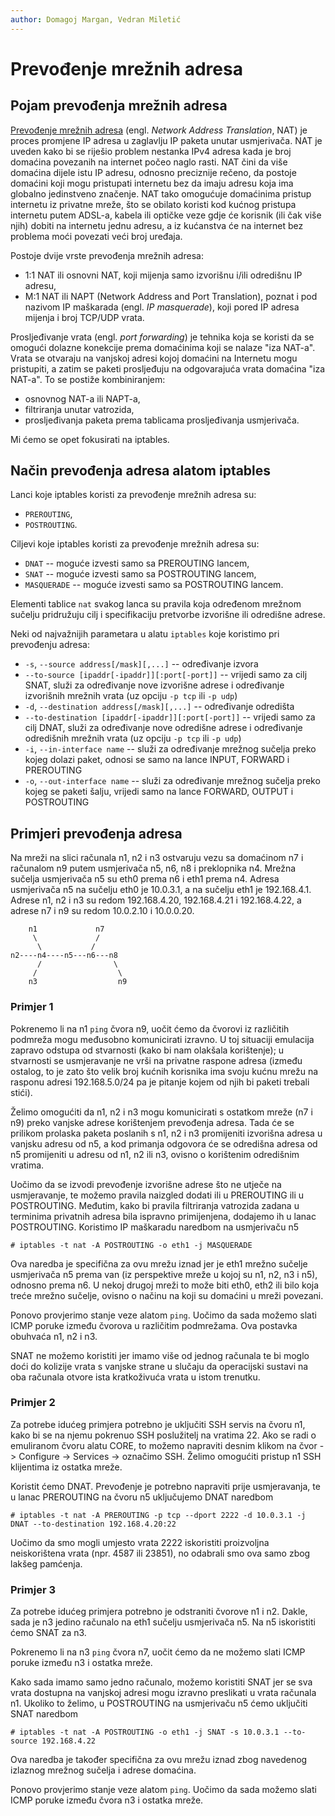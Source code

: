 ```yaml
---
author: Domagoj Margan, Vedran Miletić
---
```


# Prevođenje mrežnih adresa

## Pojam prevođenja mrežnih adresa

[Prevođenje mrežnih adresa](https://en.wikipedia.org/wiki/Network_address_translation) (engl. *Network Address Translation*, NAT) je proces promjene IP adresa u zaglavlju IP paketa unutar usmjerivača. NAT je uveden kako bi se riješio problem nestanka IPv4 adresa kada je broj domaćina povezanih na internet počeo naglo rasti. NAT čini da više domaćina dijele istu IP adresu, odnosno preciznije rečeno, da postoje domaćini koji mogu pristupati internetu bez da imaju adresu koja ima globalno jedinstveno značenje. NAT tako omogućuje domaćinima pristup internetu iz privatne mreže, što se obilato koristi kod kućnog pristupa internetu putem ADSL-a, kabela ili optičke veze gdje će korisnik (ili čak više njih) dobiti na internetu jednu adresu, a iz kućanstva će na internet bez problema moći povezati veći broj uređaja.

Postoje dvije vrste prevođenja mrežnih adresa:

- 1:1 NAT ili osnovni NAT, koji mijenja samo izvorišnu i/ili odredišnu IP adresu,
- M:1 NAT ili NAPT (Network Address and Port Translation), poznat i pod nazivom IP maškarada (engl. *IP masquerade*), koji pored IP adresa mijenja i broj TCP/UDP vrata.

Prosljeđivanje vrata (engl. *port forwarding*) je tehnika koja se koristi da se omogući dolazne konekcije prema domaćinima koji se nalaze "iza NAT-a". Vrata se otvaraju na vanjskoj adresi kojoj domaćini na Internetu mogu pristupiti, a zatim se paketi prosljeđuju na odgovarajuća vrata domaćina "iza NAT-a". To se postiže kombiniranjem:

- osnovnog NAT-a ili NAPT-a,
- filtriranja unutar vatrozida,
- prosljeđivanja paketa prema tablicama prosljeđivanja usmjerivača.

Mi ćemo se opet fokusirati na iptables.

## Način prevođenja adresa alatom iptables

Lanci koje iptables koristi za prevođenje mrežnih adresa su:

- `PREROUTING`,
- `POSTROUTING`.

Ciljevi koje iptables koristi za prevođenje mrežnih adresa su:

- `DNAT` -- moguće izvesti samo sa PREROUTING lancem,
- `SNAT` -- moguće izvesti samo sa POSTROUTING lancem,
- `MASQUERADE` -- moguće izvesti samo sa POSTROUTING lancem.

Elementi tablice `nat` svakog lanca su pravila koja određenom mrežnom sučelju pridružuju cilj i specifikaciju pretvorbe izvorišne ili odredišne adrese.

Neki od najvažnijih parametara u alatu `iptables` koje koristimo pri prevođenju adresa:

- `-s`, `--source address[/mask][,...]` -- određivanje izvora
- `--to-source [ipaddr[-ipaddr]][:port[-port]]` -- vrijedi samo za cilj SNAT, služi za određivanje nove izvorišne adrese i određivanje izvorišnih mrežnih vrata (uz opciju `-p tcp` ili `-p udp`)
- `-d`, `--destination address[/mask][,...]` -- određivanje odredišta
- `--to-destination [ipaddr[-ipaddr]][:port[-port]]` -- vrijedi samo za cilj DNAT, služi za određivanje nove odredišne adrese i određivanje odredišnih mrežnih vrata (uz opciju `-p tcp` ili `-p udp`)
- `-i`, `--in-interface name` -- služi za određivanje mrežnog sučelja preko kojeg dolazi paket, odnosi se samo na lance INPUT, FORWARD i PREROUTING
- `-o`, `--out-interface name` -- služi za određivanje mrežnog sučelja preko kojeg se paketi šalju, vrijedi samo na lance FORWARD, OUTPUT i POSTROUTING

## Primjeri prevođenja adresa

Na mreži na slici računala n1, n2 i n3 ostvaruju vezu sa domaćinom n7 i računalom n9 putem usmjerivača n5, n6, n8 i preklopnika n4. Mrežna sučelja usmjerivača n5 su eth0 prema n6 i eth1 prema n4. Adresa usmjerivača n5 na sučelju eth0 je 10.0.3.1, a na sučelju eth1 je 192.168.4.1. Adrese n1, n2 i n3 su redom 192.168.4.20, 192.168.4.21 i 192.168.4.22, a adrese n7 i n9 su redom 10.0.2.10 i 10.0.0.20.

``` text
    n1             n7
     \             /
      \           /
n2----n4----n5---n6---n8
      /                \
     /                  \
    n3                  n9

```

### Primjer 1

Pokrenemo li na n1 `ping` čvora n9, uočit ćemo da čvorovi iz različitih podmreža mogu međusobno komunicirati izravno. U toj situaciji emulacija zapravo odstupa od stvarnosti (kako bi nam olakšala korištenje); u stvarnosti se usmjeravanje ne vrši na privatne raspone adresa (između ostalog, to je zato što velik broj kućnih korisnika ima svoju kućnu mrežu na rasponu adresi 192.168.5.0/24 pa je pitanje kojem od njih bi paketi trebali stići).

Želimo omogućiti da n1, n2 i n3 mogu komunicirati s ostatkom mreže (n7 i n9) preko vanjske adrese korištenjem prevođenja adresa. Tada će se prilikom prolaska paketa poslanih s n1, n2 i n3 promijeniti izvorišna adresa u vanjsku adresu od n5, a kod primanja odgovora će se odredišna adresa od n5 promijeniti u adresu od n1, n2 ili n3, ovisno o korištenim odredišnim vratima.

Uočimo da se izvodi prevođenje izvorišne adrese što ne utječe na usmjeravanje, te možemo pravila naizgled dodati ili u PREROUTING ili u POSTROUTING. Međutim, kako bi pravila filtriranja vatrozida zadana u terminima privatnih adresa bila ispravno primijenjena, dodajemo ih u lanac POSTROUTING. Koristimo IP maškaradu naredbom na usmjerivaču n5

``` shell
# iptables -t nat -A POSTROUTING -o eth1 -j MASQUERADE
```

Ova naredba je specifična za ovu mrežu iznad jer je eth1 mrežno sučelje usmjerivača n5 prema van (iz perspektive mreže u kojoj su n1, n2, n3 i n5), odnosno prema n6. U nekoj drugoj mreži to može biti eth0, eth2 ili bilo koja treće mrežno sučelje, ovisno o načinu na koji su domaćini u mreži povezani.

Ponovo provjerimo stanje veze alatom `ping`. Uočimo da sada možemo slati ICMP poruke između čvorova u različitim podmrežama. Ova postavka obuhvaća n1, n2 i n3.

SNAT ne možemo koristiti jer imamo više od jednog računala te bi moglo doći do kolizije vrata s vanjske strane u slučaju da operacijski sustavi na oba računala otvore ista kratkoživuća vrata u istom trenutku.

### Primjer 2

Za potrebe idućeg primjera potrebno je uključiti SSH servis na čvoru n1, kako bi se na njemu pokrenuo SSH poslužitelj na vratima 22. Ako se radi o emuliranom čvoru alatu CORE, to možemo napraviti desnim klikom na čvor -> Configure -> Services -> označimo SSH. Želimo omogućiti pristup n1 SSH klijentima iz ostatka mreže.

Koristit ćemo DNAT. Prevođenje je potrebno napraviti prije usmjeravanja, te u lanac PREROUTING na čvoru n5 uključujemo DNAT naredbom

``` shell
# iptables -t nat -A PREROUTING -p tcp --dport 2222 -d 10.0.3.1 -j DNAT --to-destination 192.168.4.20:22
```

Uočimo da smo mogli umjesto vrata 2222 iskoristiti proizvoljna neiskorištena vrata (npr. 4587 ili 23851), no odabrali smo ova samo zbog lakšeg pamćenja.

### Primjer 3

Za potrebe idućeg primjera potrebno je odstraniti čvorove n1 i n2. Dakle, sada je n3 jedino računalo na eth1 sučelju usmjerivača n5. Na n5 iskoristiti ćemo SNAT za n3.

Pokrenemo li na n3 `ping` čvora n7, uočit ćemo da ne možemo slati ICMP poruke između n3 i ostatka mreže.

Kako sada imamo samo jedno računalo, možemo koristiti SNAT jer se sva vrata dostupna na vanjskoj adresi mogu izravno preslikati u vrata računala n1. Ukoliko to želimo, u POSTROUTING na usmjerivaču n5 ćemo uključiti SNAT naredbom

``` shell
# iptables -t nat -A POSTROUTING -o eth1 -j SNAT -s 10.0.3.1 --to-source 192.168.4.22
```

Ova naredba je također specifična za ovu mrežu iznad zbog navedenog izlaznog mrežnog sučelja i adrese domaćina.

Ponovo provjerimo stanje veze alatom `ping`. Uočimo da sada možemo slati ICMP poruke između čvora n3 i ostatka mreže.
